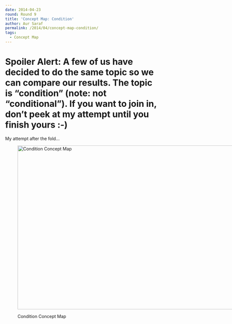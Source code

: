 ```yaml
---
date: 2014-04-23
round: Round 9
title: 'Concept Map: Condition'
author: Aur Saraf
permalink: /2014/04/concept-map-condition/
tags:
  - Concept Map
---
```

# **Spoiler Alert:** A few of us have decided to do the same topic so we can compare our results. The topic is &#8220;condition&#8221; (note: not &#8220;conditional&#8221;). If you want to join in, don&#8217;t peek at my attempt until you finish yours :&dash;)

My attempt after the fold&#8230;

<!--more--><figure id="attachment_6721" style="width: 707px;" class="wp-caption alignnone">

[<img class="size-large wp-image-6721" alt="Condition Concept Map" src="http://files.software-carpentry.org/training-course/2014/04/IMG_20140423_184639-1024x768.jpg" width="707" height="530" />][1]<figcaption class="wp-caption-text">Condition Concept Map</figcaption></figure> 
&nbsp;

 [1]: http://files.software-carpentry.org/training-course/2014/04/IMG_20140423_184639.jpg
